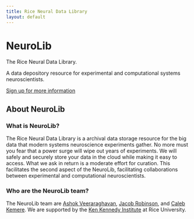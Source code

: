 ```yaml
---
title: Rice Neural Data Library
layout: default
---
```


<div class="jumbotron">
<h1>NeuroLib</h1>

<p class="lead">The Rice Neural Data Library.</p>

<p> A data depository resource for experimental and computational systems neuroscientists.</p>

<p><a class="btn btn-lg btn-success" href="#" role="button">Sign up for more information</a></p>
</div>

<div class="row marketing">

## <a name="about"></a>About NeuroLib

### What is NeuroLib?

The Rice Neural Data Library is a archival data storage resource for the big data that modern
systems neuroscience experiments gather. No more must you fear that a power surge will wipe out
years of experiments. We will safely and securely store your data in the cloud while making it
easy to access. What we ask in return is a moderate effort for curation. This facilitates the
second aspect of the NeuroLib, facilitating collaborations between experimental and
computational neuroscientists.

### Who are the NeuroLib team?

The NeuroLib team are [Ashok Veeraraghavan](http://www.ece.rice.edu/~av21/), 
[Jacob Robinson](http://robinsonlab.com), 
and [Caleb Kemere](http://rnel.rice.edu). We are supported by the [Ken Kennedy
Institute](http://www.k2i.rice.edu/) at Rice University.


